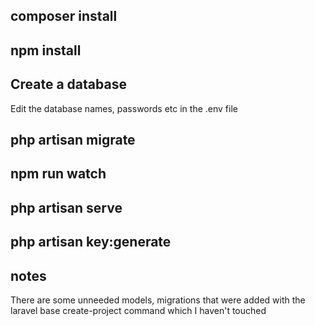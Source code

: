 ## composer install
## npm install
## Create a database
Edit the database names, passwords etc in the .env file
## php artisan migrate
## npm run watch
## php artisan serve
## php artisan key:generate

## notes
There are some unneeded models, migrations that were added with the laravel base create-project command which I haven't touched
